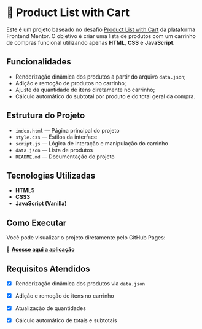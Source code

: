 # 🛒 Product List with Cart

Este é um projeto baseado no desafio [Product List with Cart](https://www.frontendmentor.io/challenges/product-list-with-cart-5MmqLVAp_d) da plataforma Frontend Mentor. O objetivo é criar uma lista de produtos com um carrinho de compras funcional utilizando apenas **HTML**, **CSS** e **JavaScript**.

## Funcionalidades

- Renderização dinâmica dos produtos a partir do arquivo `data.json`;
- Adição e remoção de produtos no carrinho;
- Ajuste da quantidade de itens diretamente no carrinho;
- Cálculo automático do subtotal por produto e do total geral da compra.

## Estrutura do Projeto

- `index.html` — Página principal do projeto
- `style.css` — Estilos da interface
- `script.js` — Lógica de interação e manipulação do carrinho
- `data.json` — Lista de produtos
- `README.md` — Documentação do projeto

## Tecnologias Utilizadas

- **HTML5**
- **CSS3**
- **JavaScript (Vanilla)**

## Como Executar

Você pode visualizar o projeto diretamente pelo GitHub Pages:

🔗 **[Acesse aqui a aplicação](https://blurryluwk.github.io/product-list-cart/)**

## Requisitos Atendidos

- [x] Renderização dinâmica dos produtos via `data.json`
- [x] Adição e remoção de itens no carrinho
- [x] Atualização de quantidades
- [x] Cálculo automático de totais e subtotais



